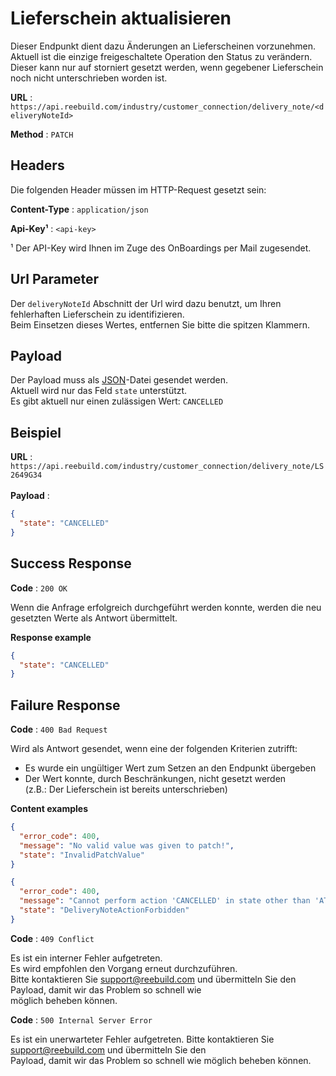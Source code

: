 # Lieferschein aktualisieren

Dieser Endpunkt dient dazu Änderungen an Lieferscheinen vorzunehmen. <br>
Aktuell ist die einzige freigeschaltete Operation den Status zu verändern. <br>
Dieser kann nur auf storniert gesetzt werden, wenn gegebener Lieferschein noch nicht unterschrieben worden ist. <br>

**URL** : `https://api.reebuild.com/industry/customer_connection/delivery_note/<deliveryNoteId>`

**Method** : `PATCH`

## Headers

Die folgenden Header müssen im HTTP-Request gesetzt sein: <br>

**Content-Type** : `application/json`

**Api-Key¹** : `<api-key>`

¹ Der API-Key wird Ihnen im Zuge des OnBoardings per Mail zugesendet.

## Url Parameter

Der `deliveryNoteId` Abschnitt der Url wird dazu benutzt, um Ihren fehlerhaften Lieferschein zu identifizieren. <br>
Beim Einsetzen dieses Wertes, entfernen Sie bitte die spitzen Klammern.

## Payload

Der Payload muss als [JSON](https://en.wikipedia.org/wiki/JSON)-Datei gesendet werden. <br>
Aktuell wird nur das Feld `state` unterstützt. <br>
Es gibt aktuell nur einen zulässigen Wert: `CANCELLED` <br>

## Beispiel

**URL** : `https://api.reebuild.com/industry/customer_connection/delivery_note/LS2649G34` <br> <br>
**Payload** :
```json
{
  "state": "CANCELLED"
}
```

## Success Response

**Code** : `200 OK`

Wenn die Anfrage erfolgreich durchgeführt werden konnte, werden die neu gesetzten Werte als Antwort übermittelt.

**Response example**

```json
{
  "state": "CANCELLED"
}
```

## Failure Response

**Code** : `400 Bad Request`

Wird als Antwort gesendet, wenn eine der folgenden Kriterien zutrifft:
- Es wurde ein ungültiger Wert zum Setzen an den Endpunkt übergeben
- Der Wert konnte, durch Beschränkungen, nicht gesetzt werden <br>(z.B.: Der Lieferschein ist bereits unterschrieben)

**Content examples**

```json
{
  "error_code": 400,
  "message": "No valid value was given to patch!",
  "state": "InvalidPatchValue"
}
```

```json
{
  "error_code": 400,
  "message": "Cannot perform action 'CANCELLED' in state other than 'AT_PICKUP' | Current state: 'IN_DELIVERY'!!",
  "state": "DeliveryNoteActionForbidden"
}
```

**Code** : `409 Conflict`

Es ist ein interner Fehler aufgetreten. <br>
Es wird empfohlen den Vorgang erneut durchzuführen. <br>
Bitte kontaktieren Sie support@reebuild.com und übermitteln Sie den Payload, damit wir das Problem so schnell wie <br>
möglich beheben können.

**Code** : `500 Internal Server Error`

Es ist ein unerwarteter Fehler aufgetreten. Bitte kontaktieren Sie support@reebuild.com und übermitteln Sie den <br>
Payload, damit wir das Problem so schnell wie möglich beheben können.
